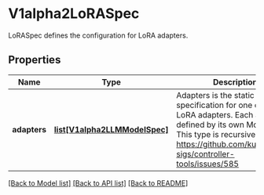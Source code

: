 # V1alpha2LoRASpec

LoRASpec defines the configuration for LoRA adapters.
## Properties
Name | Type | Description | Notes
------------ | ------------- | ------------- | -------------
**adapters** | [**list[V1alpha2LLMModelSpec]**](V1alpha2LLMModelSpec.md) | Adapters is the static specification for one or more LoRA adapters. Each adapter is defined by its own ModelSpec. This type is recursive https://github.com/kubernetes-sigs/controller-tools/issues/585 | [optional] 

[[Back to Model list]](../README.md#documentation-for-models) [[Back to API list]](../README.md#documentation-for-api-endpoints) [[Back to README]](../README.md)



